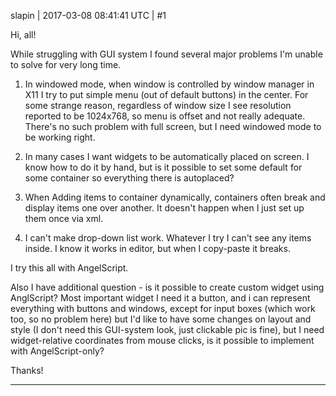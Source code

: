 slapin | 2017-03-08 08:41:41 UTC | #1

Hi, all!

While struggling with GUI system I found several  major problems I'm unable to solve for very long time.

1. In windowed mode, when window is controlled by window manager in X11
I try to put simple menu (out of default buttons) in the center. For some strange reason, regardless of window
size I see resolution reported to be 1024x768, so menu is offset and not really adequate. There's no such
problem with full screen, but I need windowed mode to be working right.

2. In many cases I want widgets to be automatically placed on screen. I know how to do it by hand,
but is it possible to set some default for some container so everything there is autoplaced?

3. When Adding items to container dynamically, containers often break and display items one over another.
It doesn't happen when I just set up them once via xml.

4. I can't make drop-down list work. Whatever I try I can't see any items inside. I know it works in editor,
but when I copy-paste it breaks.

I try this all with AngelScript.

Also I have additional question - is it possible to create custom widget using AnglScript? Most
important widget I need it a button, and i can represent everything with buttons and windows,
except for input boxes (which work too, so no problem here) but I'd like to have some changes on layout and
style (I don't need this GUI-system look, just clickable pic is fine), but I need widget-relative coordinates
from mouse clicks, is it possible to implement with AngelScript-only?

Thanks!

-------------------------

